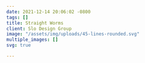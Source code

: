 ```yaml
---
date: 2021-12-14 20:06:02 -0800
tags: []
title: Straight Worms
client: Slo Design Group
image: "/assets/img/uploads/45-lines-rounded.svg"
multiple_images: []
svg: true

---
```

